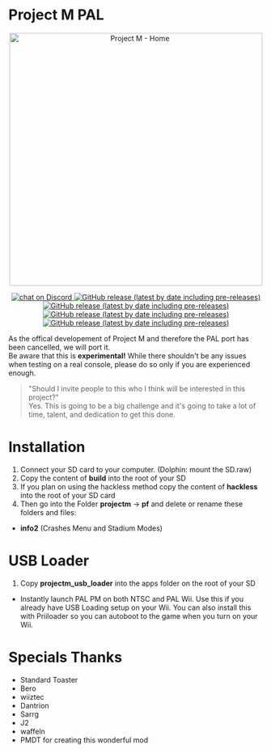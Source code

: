 # Project M PAL
<p align="center">
  <a href="https://pmunofficial.com/en/">
    <img
      alt="Project M - Home"
      src="https://cdn.discordapp.com/attachments/354710650536329216/407576479967215617/PM_Logo_with_proper_white_background.png"
      width="500"
    />
  </a>
</p>
<p align="center">
  <a href="https://discord.gg/fSKMnzN">
    <img
      alt="chat on Discord"
      src="https://img.shields.io/discord/446038464979271721?style=for-the-badge&label=Discord&logo=discord"
    />
  </a>
  <a href="https://github.com/Kirbeast/Project-M-PAL/releases/latest">
    <img
      alt="GitHub release (latest by date including pre-releases)"
      src="https://img.shields.io/github/v/release/Kirbeast/Project-M-PAL?include_prereleases&style=for-the-badge"
    />
  </a>
  <a href="https://github.com/Kirbeast/Project-M-PAL/releases/latest">
    <img
      alt="GitHub release (latest by date including pre-releases)"
      src="https://img.shields.io/github/last-commit/Kirbeast/Project-M-PAL?style=for-the-badge"
    />
      </a>
    <a href="https://github.com/Kirbeast/Project-M-PAL/releases/latest">
    <img
      alt="GitHub release (latest by date including pre-releases)"
      src="https://img.shields.io/github/issues-raw/Kirbeast/Project-M-PAL?style=for-the-badge"
    />
  </a>
    <a href="https://github.com/Kirbeast/Project-M-PAL/releases/latest">
    <img
      alt="GitHub release (latest by date including pre-releases)"
      src="https://img.shields.io/github/repo-size/Kirbeast/Project-M-PAL?style=for-the-badge"
    />
  </a>
</p>


As the offical developement of Project M and therefore the PAL port has been cancelled, we will port it.  
Be aware that this is **experimental!** While there shouldn't be any issues when testing on a real console, please do so only if you are experienced enough.

> "Should I invite people to this who I think will be interested in this project?"<br/>
Yes. This is going to be a big challenge and it's going to take a lot of time, talent, and dedication to get this done.

# Installation
1. Connect your SD card to your computer. (Dolphin: mount the SD.raw)
2. Copy the content of **build** into the root of your SD
3. If you plan on using the hackless method copy the content of **hackless** into the root of your SD card
4. Then go into the Folder **projectm** -> **pf** and delete or rename these folders and files:

- **info2** (Crashes Menu and Stadium Modes)

# USB Loader
1. Copy **projectm_usb_loader** into the apps folder on the root of your SD
- Instantly launch PAL PM on both NTSC and PAL Wii.
Use this if you already have USB Loading setup on your Wii.
You can also install this with Priiloader so you can autoboot to the game when you turn on your Wii.

# Specials Thanks
- Standard Toaster
- Bero
- wiiztec
- Dantrion
- Sarrg
- J2
- waffeln
- PMDT for creating this wonderful mod
